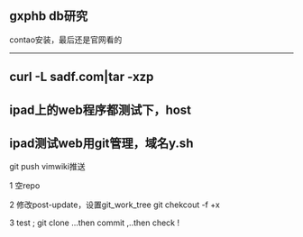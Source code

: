 gxphb db研究
------
contao安装，最后还是官网看的

------
curl -L sadf.com|tar -xzp
------
ipad上的web程序都测试下，host
------
ipad测试web用git管理，域名y.sh
------
git  push vimwiki推送

1 空repo

2 修改post-update，设置git_work_tree git chekcout -f +x

3 test ; git clone ...then commit ,..then check !
